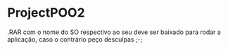 # ProjectPOO2

.RAR com o nome do SO respectivo ao seu deve ser baixado para rodar a aplicação, caso o contrário peço desculpas ;-;
